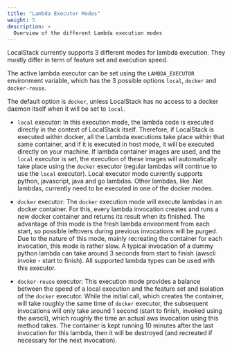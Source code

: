 ```yaml
---
title: "Lambda Executor Modes"
weight: 5
description: >
  Overview of the different Lambda execution modes
---
```

LocalStack currently supports 3 different modes for lambda execution. They mostly differ in term of feature set and execution speed.

The active lambda executor can be set using the `LAMBDA_EXECUTOR` environment variable, which has the 3 possible options `local`, `docker` and `docker-reuse`.

The default option is `docker`, unless LocalStack has no access to a docker daemon itself when it will be set to `local`.

* `local` executor:
In this execution mode, the lambda code is executed directly in the context of LocalStack itself.
Therefore, if LocalStack is executed within docker, all the Lambda executions take place within that same container, and if it is executed in host mode, it will be executed directly on your machine. 
If lambda container images are used, and the `local` executor is set, the execution of these images will automatically take place using the `docker` executor (regular lambdas will continue to use the `local` executor).
Local executor mode currently supports python, javascript, java and go lambdas.
Other lambdas, like .Net lambdas, currently need to be executed in one of the docker modes.

* `docker` executor:
The `docker` execution mode will execute lambdas in an docker container.
For this, every lambda invocation creates and runs a new docker container and returns its result when its finished.
The advantage of this mode is the fresh lambda environment from each start, so possible leftovers during previous invocations will be purged.
Due to the nature of this mode, mainly recreating the container for each invocation, this mode is rather slow.
A typical invocation of a dummy python lambda can take around 3 seconds from start to finish (awscli invoke - start to finish).
All supported lambda types can be used with this executor.

* `docker-reuse` executor:
This execution mode provides a balance between the speed of a local execution and the feature set and isolation of the `docker` executor.
While the initial call, which creates the container, will take roughly the same time of `docker` executor, the subsequent invocations will only take around 1 second (start to finish, invoked using the awscli), which roughly the time an actual aws invocation using this method takes.
The container is kept running 10 minutes after the last invocation for this lambda, then it will be destroyed (and recreated if necessary for the next invocation).